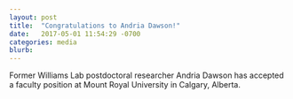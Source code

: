 ```yaml
---
layout: post
title:  "Congratulations to Andria Dawson!"
date:   2017-05-01 11:54:29 -0700
categories: media
blurb:
---
```

Former Williams Lab postdoctoral researcher Andria Dawson has accepted a faculty position at Mount Royal University in Calgary, Alberta. 
